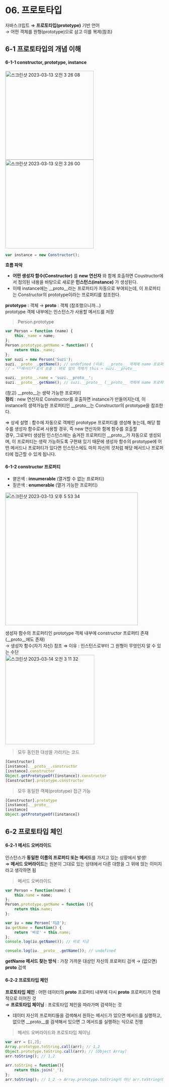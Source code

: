 # 06. 프로토타입

자바스크립트 ⇒ **프로토타입(prototype)** 기반 언어  
→ 어떤 객체를 원형(prototype)으로 삼고 이를 복제(참조)  

## 6-1 프로토타입의 개념 이해

#### 6-1-1 constructor, prototype, instance
<div>
  <img width="281" alt="스크린샷 2023-03-13 오전 3 26 08" src="https://user-images.githubusercontent.com/101851472/224783537-0eeb4879-d256-4d74-9120-1b8fbcc7ad33.png">
  <img width="281" alt="스크린샷 2023-03-13 오전 3 26 00" src="https://user-images.githubusercontent.com/101851472/224783547-f18f0601-4001-4765-b8da-06b6819179c7.png">
</div>

```jsx
var instance = new Constructor();
```

**흐름 파악**
- **어떤 생성자 함수(Constructor)** 를 **new 연산자** 와 함께 호출하면 Coustructor에서 정의된 내용을 바탕으로 새로운 **인스턴스(instance)** 가 생성된다.  
- 이때 instance에는 __proto__라는 프로퍼티가 자동으로 부여되는데, 이 프로퍼티는 Constructor의 prototype이라는 프로퍼티를 참조한다.  

**prototype** : 객체 → **__proto__** : 객체 (참조했으니까…)  
prototype 객체 내부에는 인스턴스가 사용할 메서드를 저장

> Person.prototype
```jsx
var Person = function (name) {
	this._name = name;
};
Person.prototype.getName = function() {
	return this._name;
};
var suzi = new Person('Suzi');
suzi.__proto__.getName(); // undefined (이유: __proto__ 객체에 name 프로퍼티가 없어서) 
// ⇒ **메서드**로서 호출 : 바로 앞의 객체가 this → suzi.__proto__ 

suzi.__proto__.name = 'suzi.__proto__';
suzi.__proto__.getName(); // suzi.__proto__ (__proto__ 객체에 name 프로퍼티에 할당 후)
```

(참고) __proto__는 생략 가능한 프로퍼티  
**정리** : new 연산자로 Constructor를 호출하면 instance가 만들어지는데, 이 instance의 생략가능한 프로퍼티인 __proto__는 Constructor의 prototype을 참조한다.  

⇒ 상세 설명 : 함수에 자동으로 객체인 prototype 프로퍼티를 생성해 놓는데, 해당 함수를 생성자 함수로써 사용할 경우, 즉 new 연산자와 함께 함수를 호출할  
경우, 그로부터 생성된 인스턴스에는 숨겨진 프로퍼티인 __proto__가 자동으로 생성되며, 이 프로퍼티는 생략 가능하도록 구현돼 있기 때문에 생성자 함수의 
prototype에 어떤 메서드나 프로퍼티가 있다면 인스턴스에도 마치 자신의 것처럼 해당 메서드나 프로퍼티에 접근할 수 있게 됩니다.  

#### 6-1-2 constructor 프로퍼티
- 옅은색 : **innumerable** (열거할 수 없는 프로퍼티)  
- 짙은색 : **enumerable** (열거 가능한 프로퍼티)  
<img width="421" alt="스크린샷 2023-03-13 오후 5 53 34" src="https://user-images.githubusercontent.com/101851472/224785676-1bd8796e-b8d2-4ccf-89dc-c241b15b08e5.png">

생성자 함수의 프로퍼티인 prototype 객체 내부에 constructor 프로퍼티 존재 (__proto__에도 존재)  
→ 생성자 함수(자기 자신) 참조
⇒ 이유 : 인스턴스로부터 그 원형이 무엇인지 알 수 있는 수단  
<img width="283" alt="스크린샷 2023-03-14 오전 3 11 32" src="https://user-images.githubusercontent.com/101851472/224793975-4e8dc299-9537-410a-a04d-98e88c4851f9.png">

> 모두 동인한 대상을 가리키는 코드
```jsx
[Constructor]
[instance].__proto__.constructor
[instance].constructor
Object.getPrototypeOf([instance]).constructor
[Constructor].prototype.constructor
```

> 모두 동일한 객체(prototype) 접근 가능
```jsx
[Constructor].prototype
[instance].__proto__
[instance]
Object.getPrototypeOf([instance])
```

## 6-2 프로토타입 체인
#### 6-2-1 메서드 오버라이드
인스턴스가 **동일한 이름의 프로퍼티 또는 메서드**를 가지고 있는 상황에서 발생!  
⇒ **메서드 오버라이드**는 원본이 그대로 있는 상태에서 다른 대항을 그 위에 얹는 이미지라고 생각하면 됨  

> 메서드 오버라이드  
```jsx
var Person = function(name) {
	this.name = name;
};
Person.prototype.getName = function (){
	return this.name;
};

var iu = new Person('지금');
iu.getName = function() {
	return '바로' + this.name;
};
console.log(iu.getName()); // 바로 지금

console.log(iu.__proto__.getName()); // undefined
```
**getName 메서드 찾는 방식** : 가장 가까운 대상인 자신의 프로퍼티 검색 → (없으면) __proto__ 검색  

#### 6-2-2 프로토타입 체인
**프로토타입 체인** : 어떤 데이터의 __proto__ 프로퍼티 내부에 다시 __proto__ 프로퍼티가 연쇄적으로 이어진 것  
⇒ **프로토타입 체이닝** : 프로토타입 체인을 따라가며 검색하는 것  

- 데이터 자신의 프로퍼티들을 검색해서 원하는 메서드가 있으면 메서드를 실행하고, 없으면 __proto__를 검색해서 있으면 그 메서드를 실행하는 식으로 진행  
 
> 메서드 오버라이드와 프로토타입 체이닝  
```jsx
var arr = [1,2];
Array.prototype.toString.call(arr); // 1,2
Object.prototype.toString.call(arr); // [Object Array]
arr.toString(); // 1,2

arr.toString = function(){
	return this.join('_');
};
arr.toString(); // 1_2 -> Array.prototype.toString이 아닌 arr.toString이 실행된 것
```

